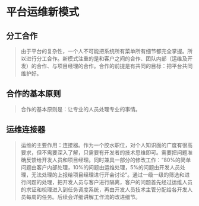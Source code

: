 # 平台运维新模式


## 分工合作

> 由于平台的复杂性，一个人不可能把系统所有菜单所有细节都完全掌握。所以进行分工合作。新模式注重的是和客户之间的合作、团队内部（运维及开发）的合作、与项目经理的合作。合作的前提是有共同的目标：把平台共同维护好。

## 合作的基本原则

> 合作的基本原则是：让专业的人员处理专业的事情。

## 运维连接器

> 运维的主要作用：连接器。作为一个胶水职位，对个人知识面的广度有很高要求，但不需要深入了解，只需要有开发者的技术思维即可。需要把问题准确反馈给开发人员和项目经理。同时兼具一部分的修改工作：“80%的简单问题由客户内部处理，10%的问题由运维处理，5%的问题由开发人员处理，无法处理的上报给项目经理进行开会讨论”。通过一级一级的筛选和进行问题的处理，把开发人员与客户进行隔离，客户的问题首先经过运维人员的求证和梳理进入到任务调度系统，再由开发人员技术主管分配给各开发人员每周的任务。后续会详细讲解工作流的改进细节。